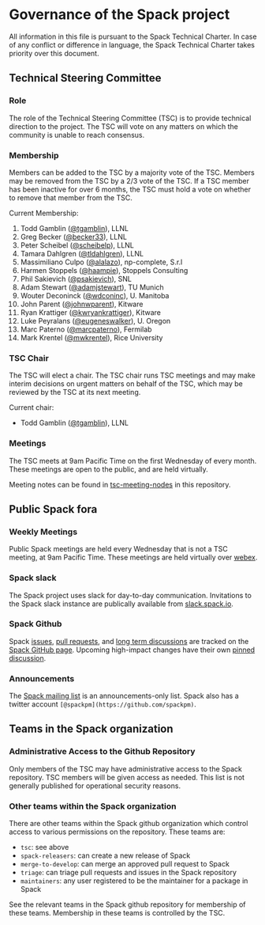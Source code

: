# Governance of the Spack project

All information in this file is pursuant to the Spack Technical
Charter. In case of any conflict or difference in language, the Spack
Technical Charter takes priority over this document.

## Technical Steering Committee

### Role

The role of the Technical Steering Committee (TSC) is to provide
technical direction to the project. The TSC will vote on any matters
on which the community is unable to reach consensus.

### Membership

Members can be added to the TSC by a majority vote of the TSC. Members
may be removed from the TSC by a 2/3 vote of the TSC. If a TSC member
has been inactive for over 6 months, the TSC must hold a vote on
whether to remove that member from the TSC.

Current Membership:

1. Todd Gamblin ([@tgamblin](https://github.com/tgamblin)), LLNL
2. Greg Becker ([@becker33](https://github.com/becker33)), LLNL
3. Peter Scheibel ([@scheibelp](https://github.com/scheibelp)), LLNL
4. Tamara Dahlgren ([@tldahlgren](https://github.com/tldahlgren)), LLNL
5. Massimiliano Culpo ([@alalazo](https://github.com/alalazo)), np-complete, S.r.l
6. Harmen Stoppels ([@haampie](https://github.com/haampie)), Stoppels Consulting
7. Phil Sakievich ([@psakievich](https://github.com/psakievich)), SNL
8. Adam Stewart ([@adamjstewart](https://github.com/adamjstewart)), TU Munich
9. Wouter Deconinck ([@wdconinc](https://github.com/wdconinc)), U. Manitoba
10. John Parent ([@johnwparent](https://github.com/johnwparent)), Kitware
11. Ryan Krattiger ([@kwryankrattiger](https://github.com/kwryankrattiger)), Kitware
12. Luke Peyralans ([@eugeneswalker](https://github.com/eugeneswalker)), U. Oregon
13. Marc Paterno ([@marcpaterno](https://github.com/marcpaterno)), Fermilab
14. Mark Krentel ([@mwkrentel](https://github.com/mwkrentel)), Rice University

### TSC Chair

The TSC will elect a chair. The TSC chair runs TSC meetings and may
make interim decisions on urgent matters on behalf of the TSC, which
may be reviewed by the TSC at its next meeting.

Current chair:
* Todd Gamblin ([@tgamblin](https://github.com/tgamblin)), LLNL

### Meetings

The TSC meets at 9am Pacific Time on the first Wednesday of every
month. These meetings are open to the public, and are held virtually.

Meeting notes can be found in [tsc-meeting-nodes](tsc-meeting-nodes)
in this repository.

## Public Spack fora

### Weekly Meetings

Public Spack meetings are held every Wednesday that is not a TSC
meeting, at 9am Pacific Time. These meetings are held virtually over
[webex](https://llnlfed.webex.com/llnlfed/j.php?MTID=m96de22e81d9a3218bb76dc416420c93a).

### Spack slack

The Spack project uses slack for day-to-day communication. Invitations
to the Spack slack instance are publically available from
[slack.spack.io](https://slack.spack.io).

### Spack Github

Spack [issues](https://github.com/spack/spack/issues),
[pull requests](https://github.com/spack/spack/pulls), and
[long term discussions](https://github.com/spack/spack/discussions)
are tracked on the
[Spack GitHub page](https://github.com/spack/spack). Upcoming
high-impact changes have their own
[pinned discussion](https://github.com/spack/spack/discussions/30634).

### Announcements

The [Spack mailing list](https://groups.google.com/d/forum/spack) is
an announcements-only list. Spack also has a twitter account
`[@spackpm](https://github.com/spackpm)`.

## Teams in the Spack organization

### Administrative Access to the Github Repository

Only members of the TSC may have administrative access to the Spack
repository. TSC members will be given access as needed. This list is
not generally published for operational security reasons.

### Other teams within the Spack organization

There are other teams within the Spack github organization which
control access to various permissions on the repository. These teams
are:

- `tsc`: see above
- `spack-releasers`: can create a new release of Spack
- `merge-to-develop`: can merge an approved pull request to Spack
- `triage`: can triage pull requests and issues in the Spack repository
- `maintainers`: any user registered to be the maintainer for a package in Spack

See the relevant teams in the Spack github repository for membership
of these teams. Membership in these teams is controlled by the TSC.
